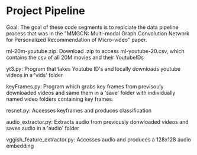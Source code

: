 # Project Pipeline

Goal: The goal of these code segments is to replciate the data pipeline process that was in the "MMGCN: Multi-modal Graph Convolution Network for Personalized Recommendation of Micro-video" paper. 

ml-20m-youtube.zip: Download .zip to access ml-youtube-20.csv, which contains the csv of all 20M movies and their YoutubeIDs

yt3.py: Program that takes Youtube ID's and locally downloads youtube videos in a 'vids' folder

keyFrames.py: Program which grabs key frames from previsouly downloaded videos and same them in a 'save' folder with individually named video folders containing key frames. 

resnet.py: Accesses keyframes and produces classification 

audio_extractor.py: Extracts audio from previously donwloaded videos and saves audio in a 'audio' folder

vggish_feature_extractor.py: Accesses audio and produces a 128x128 audio embedding 

